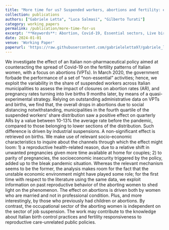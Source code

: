 ```yaml
---
title: "More time for us? Suspended workers, abortions and fertility: evidence from Covid-19."
collection: publications
authors: ["Gabriele Letta", "Luca Salmasi", "Gilberto Turati"]
category: working_papers
permalink: /publication/more-time-for-us
excerpt: '**Keywords**: Abortion, Covid-19, Essential sectors, Live births, Work suspension.<br>**JEL Classification**: I12, I18, J13, J16.'
date: 2024-01-01
venue: 'Working Paper'
paperurl: 'https://raw.githubusercontent.com/gabrieleletta97/gabriele_letta.github.io/master/files/more-time-for-us.pdf'
---
```

We investigate the effect of an Italian non-pharmaceutical policy aimed at counteracting the spread of Covid-19 on the fertility patterns of Italian women, with a focus on abortions (VPTs). In March 2020, the government forbade the performance of a set of “non-essential” activities; hence, we exploit the variability in the share of suspended workers across Italian municipalities to assess the impact of closures on abortion rates (AR), and pregnancy rates turning into live births 9 months later, by means of a quasi-experimental strategy. Relying on outstanding administrative data on VPTs and births, we find that, the overall drops in abortions due to social distancing notwithstanding, municipalities in the fourth quartile of the suspended workers’ share distribution saw a positive effect on quarterly ARs by a value between 10-13% the average rate before the pandemic, compared to those belonging to lower sections of the distribution. Such difference is driven by industrial suspensions. A non-significant effect is retrieved on births. We make use of relevant socio-economic characteristics to inquire about the channels through which the effect might loom: 1) a reproductive health-related reason, due to a relative shift in unwanted pregnancies given more time available at home for couples; 2) to parity of pregnancies, the socioeconomic insecurity triggered by the policy, added up to the bleak pandemic situation. Whereas the relevant mechanism seems to be the former, the analysis makes room for the fact that the unstable economic environment might have played some role; for the first time with respect to the literature using the same data, we exploit information on past reproductive behavior of the aborting women to shed light on the phenomenon. The effect on abortions is driven both by women who are married and not in professional condition. Plus, and more interestingly, by those who previously had children or abortions. By contrast, the occupational sector of the aborting women is independent on the sector of job suspension. The work may contribute to the knowledge about Italian birth control practices and fertility responsiveness to reproductive care-unrelated public policies.
